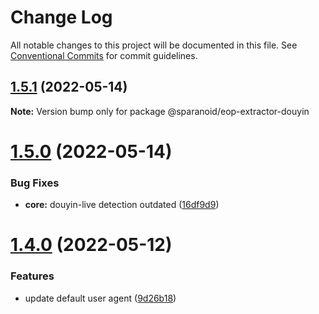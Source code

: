 # Change Log

All notable changes to this project will be documented in this file.
See [Conventional Commits](https://conventionalcommits.org) for commit guidelines.

## [1.5.1](https://github.com/sparanoid/eop/compare/v1.5.0...v1.5.1) (2022-05-14)

**Note:** Version bump only for package @sparanoid/eop-extractor-douyin





# [1.5.0](https://github.com/sparanoid/eop/compare/v1.4.0...v1.5.0) (2022-05-14)


### Bug Fixes

* **core:** douyin-live detection outdated ([16df9d9](https://github.com/sparanoid/eop/commit/16df9d993b3236a98150a82dc069537242c38689))





# [1.4.0](https://github.com/sparanoid/eop/compare/v1.3.2...v1.4.0) (2022-05-12)


### Features

* update default user agent ([9d26b18](https://github.com/sparanoid/eop/commit/9d26b18375c558073ff7c7875f6f2125175edf29))

